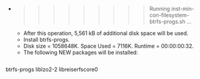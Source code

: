 * >>>>>>>>> Running inst-min-con-filesystem-btrfs-progs.sh ...
  * After this operation, 5,561 kB of additional disk space will be used.
  * Install btrfs-progs.
  * Disk size = 1058648K. Space Used = 7116K. Runtime = 00:00:00:32.
  * The following NEW packages will be installed:
  ```bash
btrfs-progs liblzo2-2 libreiserfscore0
  ```
